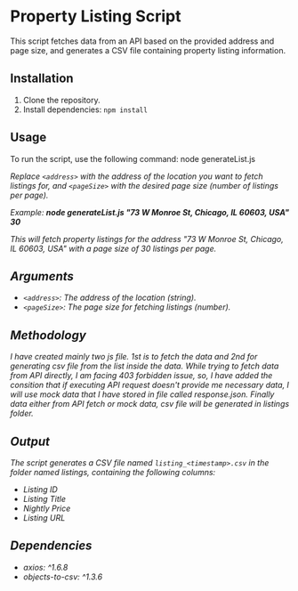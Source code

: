 # Property Listing Script

This script fetches data from an API based on the provided address and page size, and generates a CSV file containing property listing information.

## Installation

1. Clone the repository.
2. Install dependencies: `npm install`

## Usage

To run the script, use the following command: node generateList.js <address> <pageSize>

Replace `<address>` with the address of the location you want to fetch listings for, and `<pageSize>` with the desired page size (number of listings per page).

Example:
**node generateList.js "73 W Monroe St, Chicago, IL 60603, USA" 30**

This will fetch property listings for the address "73 W Monroe St, Chicago, IL 60603, USA" with a page size of 30 listings per page.

## Arguments

- `<address>`: The address of the location (string).
- `<pageSize>`: The page size for fetching listings (number).

## Methodology

I have created mainly two js file. 1st is to fetch the data and 2nd for generating csv file from the list inside the data. While trying to fetch data from API directly, I am facing 403 forbidden issue, so, I have added the consition that if executing API request doesn't provide me necessary data, I will use mock data that I have stored in file called response.json. Finally data either from API fetch or mock data, csv file will be generated in listings folder.

## Output

The script generates a CSV file named `listing_<timestamp>.csv` in the folder named listings, containing the following columns:

- Listing ID
- Listing Title
- Nightly Price
- Listing URL

## Dependencies
- axios: ^1.6.8
- objects-to-csv: ^1.3.6

